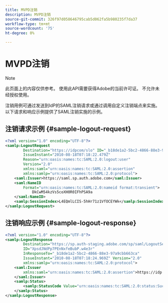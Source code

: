 ```yaml
---
title: MVPD注销
description: MVPD注销
source-git-commit: 326f97d058646795cab5d062fa5b980235f7da37
workflow-type: tm+mt
source-wordcount: '75'
ht-degree: 0%

---
```



# MVPD注销

>[!NOTE]
>
>此页面上的内容仅供参考。 使用此API需要获得Adobe的当前许可证。 不允许未经授权使用。

注销用例可通过发送到IdP的SAML注销请求或通过调用自定义注销端点来实施。  以下请求和响应示例提供了SAML注销实施的示例。

## 注销请求示例 {#sample-logout-request}

```XML
<?xml version="1.0" encoding="UTF-8"?>
<samlp:LogoutRequest
        Destination="https://idpcom/slo" ID="_b18de1a2-5bc2-4866-88e3-97a9cbb663ca"
        IssueInstant="2010-08-18T07:18:22.479Z"
        Reason="urn:oasis:names:tc:SAML:2.0:logout:user"
        Version="2.0"
        xmlns:saml="urn:oasis:names:tc:SAML:2.0:assertion"
        xmlns:samlp="urn:oasis:names:tc:SAML:2.0:protocol">
    <saml:Issuer>https://saml.sp.auth.adobe.com</saml:Issuer>
    <saml:NameID
        Format="urn:oasis:names:tc:SAML:2.0:nameid format:transient">
            DkCwM54kzVs5coXH0R0IFhPSA9a
    </saml:NameID>
    <samlp:SessionIndex>L4EQmlLCIS-5hHr71z1VfOCEYWk</samlp:SessionIndex>
</samlp:LogoutRequest>
```

## 注销响应示例 {#sample-logout-response}

```xml
<?xml version="1.0" encoding="UTF-8"?>
<samlp:LogoutResponse
        Destination="https://sp.auth-staging.adobe.com/sp/saml/LogoutServiceHTTPRedirectResponse"
        ID="XpsdJNdPp7PEnNxfeBubP.w4e3r"
        InResponseTo="_b18de1a2-5bc2-4866-88e3-97a9cbb663ca"
        IssueInstant="2010-08-18T07:18:24.969Z" Version="2.0"
        xmlns:samlp="urn:oasis:names:tc:SAML:2.0:protocol">
    <saml:Issuer  
        xmlns:saml="urn:oasis:names:tc:SAML:2.0:assertion">https://idp.com/slo
    </saml:Issuer>
    <samlp:Status>
        <samlp:StatusCode Value="urn:oasis:names:tc:SAML:2.0:status:Success"/>
    </samlp:Status>
</samlp:LogoutResponse>
```

<!--
>[!RELATEDINFORMATION]
>* [Content Metadata Exchange](/help/authentication/mvpd-content-metadata-exchange.md)
>* [Preflight Authorization](/help/authentication/mvpd-preflight-authz.md)
>* [MVPD Integration Features](/help/authentication/mvpd-integr-features.md)
-->